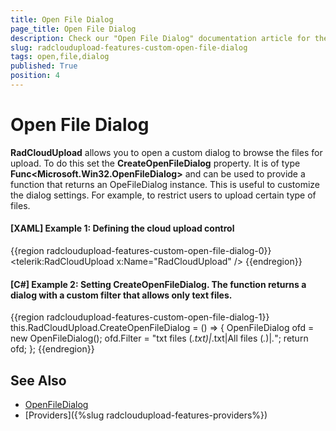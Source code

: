 ```yaml
---
title: Open File Dialog
page_title: Open File Dialog
description: Check our "Open File Dialog" documentation article for the RadCloudUpload WPF control.
slug: radcloudupload-features-custom-open-file-dialog
tags: open,file,dialog
published: True
position: 4
---
```


# Open File Dialog

__RadCloudUpload__ allows you to open a custom dialog to browse the files for upload. To do this set the __CreateOpenFileDialog__ property. It is of type __Func&lt;Microsoft.Win32.OpenFileDialog&gt;__ and can be used to provide a function that returns an OpeFileDialog instance. This is useful to customize the dialog settings. For example, to restrict users to upload certain type of files.        

#### __[XAML] Example 1: Defining the cloud upload control__
{{region radcloudupload-features-custom-open-file-dialog-0}}
	<telerik:RadCloudUpload x:Name="RadCloudUpload" />
{{endregion}}

#### __[C#] Example 2: Setting CreateOpenFileDialog. The function returns a dialog with a custom filter that allows only text files.__
{{region radcloudupload-features-custom-open-file-dialog-1}}
    this.RadCloudUpload.CreateOpenFileDialog = () =>
    {
        OpenFileDialog ofd = new OpenFileDialog();
        ofd.Filter = "txt files (*.txt)|*.txt|All files (*.*)|*.*";
        return ofd;
    };
{{endregion}}

## See Also
* [OpenFileDialog](http://msdn.microsoft.com/en-us/library/microsoft.win32.openfiledialog%28v=vs.110%29.aspx)
* [Providers]({%slug radcloudupload-features-providers%})
